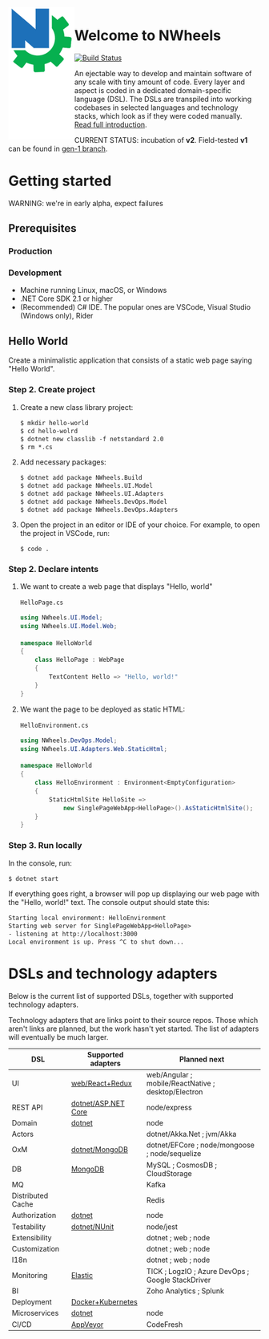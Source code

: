 <img align="left" src="docs/images/logo-132x164.png"/>

# Welcome to NWheels

[![Build Status](https://nwheels-io.visualstudio.com/nwheels.io/_apis/build/status?definition=1&branchName=master)](https://nwheels-io.visualstudio.com/nwheels.io/_build?definitionId=1)

An ejectable way to develop and maintain software of any scale with tiny amount of code. Every layer and aspect is coded in a dedicated domain-specific language (DSL). The DSLs are transpiled into working codebases in selected languages and technology stacks, which look as if they were coded manually. [Read full introduction](docs/intro.md).

CURRENT STATUS: incubation of **v2**. Field-tested **v1** can be found in [gen-1 branch](https://github.com/nwheels-io/NWheels/tree/gen-1).

# Getting started

WARNING: we're in early alpha, expect failures

## Prerequisites 

### Production



### Development

- Machine running Linux, macOS, or Windows
- .NET Core SDK 2.1 or higher
- (Recommended) C# IDE. The popular ones are VSCode, Visual Studio (Windows only), Rider

## Hello World

Create a minimalistic application that consists of a static web page saying "Hello World".

### Step 2. Create project

1. Create a new class library project:

    ```
    $ mkdir hello-world
    $ cd hello-wolrd
    $ dotnet new classlib -f netstandard 2.0
    $ rm *.cs
    ```

2. Add necessary packages:

    ```
    $ dotnet add package NWheels.Build
    $ dotnet add package NWheels.UI.Model
    $ dotnet add package NWheels.UI.Adapters
    $ dotnet add package NWheels.DevOps.Model
    $ dotnet add package NWheels.DevOps.Adapters
    ```

3. Open the project in an editor or IDE of your choice. For example, to open the project in VSCode, run:

    ```
    $ code .
    ```

### Step 2. Declare intents

1. We want to create a web page that displays "Hello, world"

    `HelloPage.cs`
    
    ```c#
    using NWheels.UI.Model;
    using NWheels.UI.Model.Web;
    
    namespace HelloWorld
    {
        class HelloPage : WebPage
        {
            TextContent Hello => "Hello, world!"
        }
    }
    ```

1. We want the page to be deployed as static HTML:

     `HelloEnvironment.cs`

    ```c#
    using NWheels.DevOps.Model;
    using NWheels.UI.Adapters.Web.StaticHtml;

    namespace HelloWorld
    {
        class HelloEnvironment : Environment<EmptyConfiguration>
        {
            StaticHtmlSite HelloSite => 
                new SinglePageWebApp<HelloPage>().AsStaticHtmlSite();
        }
    }
    ```

### Step 3. Run locally

In the console, run:

```
$ dotnet start
```

If everything goes right, a browser will pop up displaying our web page with the "Hello, world!" text. The console output should state this:

```
Starting local environment: HelloEnvironment
Starting web server for SinglePageWebApp<HelloPage>
- listening at http://localhost:3000
Local environment is up. Press ^C to shut down...
```

# DSLs and technology adapters

Below is the current list of supported DSLs, together with supported technology adapters.

Technology adapters that are links point to their source repos. Those which aren't links are planned, but the work hasn't yet started. The list of adapters will eventually be much larger.

DSL|Supported adapters|Planned next
---|---|---
UI | [web/React+Redux]() | web/Angular ; mobile/ReactNative ; desktop/Electron
REST API | [dotnet/ASP.NET Core]() | node/express
Domain | [dotnet]() | node
Actors | | dotnet/Akka.Net ; jvm/Akka
OxM | [dotnet/MongoDB]() | dotnet/EFCore ; node/mongoose ; node/sequelize
DB | [MongoDB]() | MySQL ; CosmosDB ; CloudStorage | [Elastic]() | TICK ; 
MQ | | Kafka
Distributed Cache | | Redis
Authorization | [dotnet]() | node
Testability | [dotnet/NUnit]() | node/jest
Extensibility | | dotnet ; web ; node
Customization | | dotnet ; web ; node
I18n | | dotnet ; web ; node
Monitoring | [Elastic]() | TICK ; LogzIO ; Azure DevOps ; Google StackDriver
BI | | Zoho Analytics ; Splunk
Deployment | [Docker+Kubernetes]() |
Microservices | [dotnet]() | node
CI/CD | [AppVeyor]() | CodeFresh
